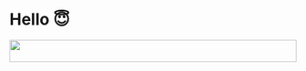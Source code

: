 <h1>Hello 😇</h1>
<img width="100%" height="10%" src="https://github.com/user-attachments/assets/bfd8cdba-1c09-420d-a268-10d7ee15909f">
<!--
**Meybell2/Meybell2** is a ✨ _special_ ✨ repository because its `README.md` (this file) appears on your GitHub profile.
![banner](https://github.com/user-attachments/assets/bfd8cdba-1c09-420d-a268-10d7ee15909f)

Here are some ideas to get you started:

- 🔭 I’m currently working on ...
- 🌱 I’m currently learning ...
- 👯 I’m looking to collaborate on ...
- 🤔 I’m looking for help with ...
- 💬 Ask me about ...
- 📫 How to reach me: ...
- 😄 Pronouns: ...
- ⚡ Fun fact: ...
-->
